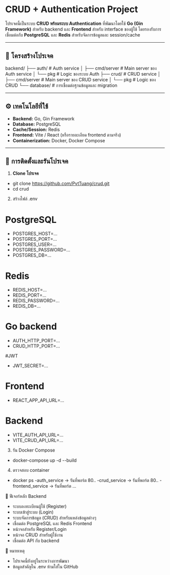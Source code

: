 # CRUD + Authentication Project

โปรเจคนี้เป็นระบบ **CRUD พร้อมระบบ Authentication** ที่พัฒนาโดยใช้ **Go (Gin Framework)** สำหรับ backend และ **Frontend** สำหรับ interface ของผู้ใช้ โดยรองรับการเชื่อมต่อกับ **PostgreSQL** และ **Redis** สำหรับจัดการข้อมูลและ session/cache

---

## 📂 โครงสร้างโปรเจค

backend/
├── auth/ # Auth service
│ ├── cmd/server # Main server ของ Auth service
│ └── pkg # Logic ของระบบ Auth
├── crud/ # CRUD service
│ ├── cmd/server # Main server ของ CRUD service
│ └── pkg # Logic ของ CRUD
└── database/ # การเชื่อมต่อฐานข้อมูลและ migration

---

## ⚙️ เทคโนโลยีที่ใช้

- **Backend:** Go, Gin Framework
- **Database:** PostgreSQL
- **Cache/Session:** Redis
- **Frontend:** Vite / React (หรือรายละเอียด frontend ตามจริง)
- **Containerization:** Docker, Docker Compose

---

## 🚀 การติดตั้งและรันโปรเจค

1. **Clone โปรเจค**
- git clone https://github.com/PvtTuang/crud.git
- cd crud

2. สร้างไฟล์ .env
# PostgreSQL
- POSTGRES_HOST=...
- POSTGRES_PORT=...
- POSTGRES_USER=...
- POSTGRES_PASSWORD=...
- POSTGRES_DB=...

# Redis
- REDIS_HOST=...     
- REDIS_PORT=...
- REDIS_PASSWORD=...
- REDIS_DB=...

# Go backend
- AUTH_HTTP_PORT=...
- CRUD_HTTP_PORT=...

#JWT
- JWT_SECRET=...

# Frontend
- REACT_APP_API_URL=...

# Backend
- VITE_AUTH_API_URL=...
- VITE_CRUD_API_URL=...

3. รัน Docker Compose
- docker-compose up -d --build

4. ตรวจสอบ container
- docker ps
  -auth_service → รันที่พอร์ต 80..
  -crud_service → รันที่พอร์ต 80..
  -frontend_service → รันที่พอร์ต ...

🔧 ฟีเจอร์หลัก
Backend
- ระบบลงทะเบียนผู้ใช้ (Register)
- ระบบเข้าสู่ระบบ (Login)
- ระบบจัดการข้อมูล (CRUD) สำหรับแหล่งข้อมูลต่างๆ
- เชื่อมต่อ PostgreSQL และ Redis
Frontend
- หน้าจอสำหรับ Register/Login
- หน้าจอ CRUD สำหรับผู้ใช้งาน
- เชื่อมต่อ API กับ backend

📝 หมายเหตุ
- โปรเจคนี้ยังอยู่ในระหว่างการพัฒนา
- ข้อมูลสำคัญใน .env ห้ามใส่ใน GitHub
